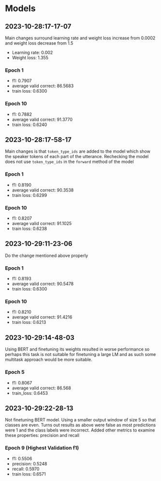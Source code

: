 # Models

## 2023-10-28:17-17-07 
Main changes surround learning rate and weight loss increase from 0.0002 and weight loss decrease from 1.5
- Learning rate: 0.002
- Weight loss: 1.355

### Epoch 1 
- f1: 0.7907 
- average valid correct: 86.5683 
- train loss: 0.6300 

### Epoch 10 

- f1: 0.7882
- average valid correct: 91.3770
- train loss: 0.6240

## 2023-10-28:17-58-17 
Main changes is that `token_type_ids` are added to the model which show the speaker tokens of each part of the utterance.
Rechecking the model does not use `token_type_ids` in the `forward` method of the  model
### Epoch 1 
- f1: 0.8190
- average valid correct: 90.3538
- train loss: 0.6299 

### Epoch 10 
- f1: 0.8207
- average valid correct: 91.1025 
- train loss: 0.6238

## 2023-10-29:11-23-06
Do the change mentioned above properly 

### Epoch 1 
- f1: 0.8193
- average valid correct: 90.5478
- train loss: 0.6300

### Epoch 10 
- f1: 0.8210
- average valid correct: 91.4216
- train loss: 0.6213

## 2023-10-29:14-48-03
Using BERT and finetuning its weights resulted in worse performance so perhaps this task is not suitable for finetuning a large LM and as such some multitask approach would be more suitable. 

### Epoch 5
- f1: 0.8067
- average valid correct: 86.568 
- train_loss: 0.6453

## 2023-10-29:22-28-13
Not finetuning BERT model. Using a smaller output window of size 5 so that classes are even. Turns out results as above were false as most predictions were 1 and the class labels were incorrect. 
Added other metrics to examine these properties: precision and recall

### Epoch 9 (Highest Validation f1)
- f1: 0.5506 
- precision: 0.5248
- recall: 0.5970
- train loss: 0.6571